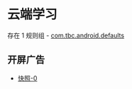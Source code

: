 # 云端学习

存在 1 规则组 - [com.tbc.android.defaults](/src/apps/com.tbc.android.defaults.ts)

## 开屏广告

- [快照-0](https://i.gkd.li/import/import/12685253)

